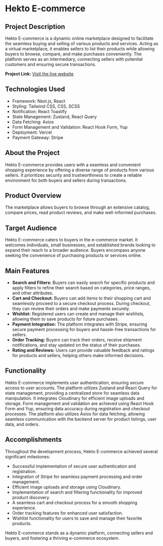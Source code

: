 # Hekto E-commerce

## Project Description

Hekto E-commerce is a dynamic online marketplace designed to facilitate the seamless buying and selling of various products and services. Acting as a virtual marketplace, it enables sellers to list their products while allowing buyers to browse, compare, and make purchases conveniently. The platform serves as an intermediary, connecting sellers with potential customers and ensuring secure transactions.

**Project Link:** [Visit the live website](https://fortune-ecommerce.vercel.app/)

## Technologies Used

- Framework: Next.js, React
- Styling: Tailwind CSS, CSS, SCSS
- Notification: React Toastify
- State Management: Zustand, React Query
- Data Fetching: Axios
- Form Management and Validation: React Hook Form, Yup
- Deployment: Vercel
- Payment Gateway: Stripe

## About the Project

Hekto E-commerce provides users with a seamless and convenient shopping experience by offering a diverse range of products from various sellers. It prioritizes security and trustworthiness to create a reliable environment for both buyers and sellers during transactions.

## Product Overview

The marketplace allows buyers to browse through an extensive catalog, compare prices, read product reviews, and make well-informed purchases.

## Target Audience

Hekto E-commerce caters to buyers in the e-commerce market. It welcomes individuals, small businesses, and established brands looking to expand their reach to a broader audience. Buyers encompass anyone seeking the convenience of purchasing products or services online.

## Main Features

- **Search and Filters:** Buyers can easily search for specific products and apply filters to refine their search based on categories, price ranges, and other attributes.
- **Cart and Checkout:** Buyers can add items to their shopping cart and seamlessly proceed to a secure checkout process. During checkout, they can review their orders and make payments securely.
- **Wishlist:** Registered users can create and manage their wishlists, allowing them to save products for future purchases.
- **Payment Integration:** The platform integrates with Stripe, ensuring secure payment processing for buyers and hassle-free transactions for sellers.
- **Order Tracking:** Buyers can track their orders, receive shipment notifications, and stay updated on the status of their purchases.
- **Rating and Reviews:** Users can provide valuable feedback and ratings for products and sellers, helping others make informed decisions.

## Functionality

Hekto E-commerce implements user authentication, ensuring secure access to user accounts. The platform utilizes Zustand and React Query for state management, providing a centralized store for seamless data manipulation. It integrates Cloudinary for efficient image uploads and storage. Form management and validation are achieved using React Hook Form and Yup, ensuring data accuracy during registration and checkout processes. The platform also utilizes Axios for data fetching, allowing seamless communication with the backend server for product listings, user data, and orders.

## Accomplishments

Throughout the development process, Hekto E-commerce achieved several significant milestones:

- Successful implementation of secure user authentication and registration.
- Integration of Stripe for seamless payment processing and order management.
- Efficient image uploads and storage using Cloudinary.
- Implementation of search and filtering functionality for improved product discovery.
- A seamless cart and checkout process for a smooth shopping experience.
- Order tracking features for enhanced user satisfaction.
- Wishlist functionality for users to save and manage their favorite products.

Hekto E-commerce stands as a dynamic platform, connecting sellers and buyers, and fostering a thriving e-commerce ecosystem.
